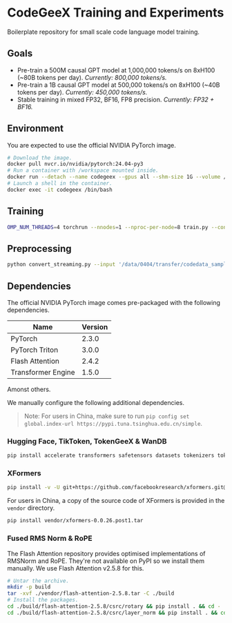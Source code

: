 # CodeGeeX Training and Experiments

Boilerplate repository for small scale code language model training.

## Goals

- Pre-train a 500M causal GPT model at 1,000,000 tokens/s on 8xH100 (~80B tokens per day). *Currently: 800,000 tokens/s.*
- Pre-train a 1B causal GPT model at 500,000 tokens/s on 8xH100 (~40B tokens per day). *Currently: 450,000 tokens/s.*
- Stable training in mixed FP32, BF16, FP8 precision. *Currently: FP32 + BF16.*

## Environment

You are expected to use the official NVIDIA PyTorch image.

```bash
# Download the image.
docker pull nvcr.io/nvidia/pytorch:24.04-py3
# Run a container with /workspace mounted inside.
docker run --detach --name codegeex --gpus all --shm-size 1G --volume /workspace:/workspace:rw nvcr.io/nvidia/pytorch:24.04-py3 tail -f /dev/null
# Launch a shell in the container.
docker exec -it codegeex /bin/bash
```

## Training

```bash
OMP_NUM_THREADS=4 torchrun --nnodes=1 --nproc-per-node=8 train.py --config emma.Emma700M --compile
```

## Preprocessing

```bash
python convert_streaming.py --input '/data/0404/transfer/codedata_sampled_infilling_0331/**/*.jsonl' --output '/data/workspace/luojiesi/datasets/mds/codegeex'
```

## Dependencies

The official NVIDIA PyTorch image comes pre-packaged with the following dependencies.

| Name               | Version |
| ------------------ | ------- |
| PyTorch            | 2.3.0   |
| PyTorch Triton     | 3.0.0   |
| Flash Attention    | 2.4.2   |
| Transformer Engine | 1.5.0   |

Amonst others.

We manually configure the following additional dependencies.

> Note: For users in China, make sure to run `pip config set global.index-url https://pypi.tuna.tsinghua.edu.cn/simple`.

### Hugging Face, TikToken, TokenGeeX & WanDB

```bash
pip install accelerate transformers safetensors datasets tokenizers tokengeex tiktoken wandb
```

### XFormers

```bash
pip install -v -U git+https://github.com/facebookresearch/xformers.git@main#egg=xformers
```

For users in China, a copy of the source code of XFormers is provided in the `vendor` directory.

```bash
pip install vendor/xformers-0.0.26.post1.tar
```

### Fused RMS Norm & RoPE

The Flash Attention repository provides optimised implementations of RMSNorm and RoPE. They're not available on PyPI so we install them manually. We use Flash Attention v2.5.8 for this.

```bash
# Untar the archive.
mkdir -p build
tar -xvf ./vendor/flash-attention-2.5.8.tar -C ./build
# Install the packages.
cd ./build/flash-attention-2.5.8/csrc/rotary && pip install . && cd -
cd ./build/flash-attention-2.5.8/csrc/layer_norm && pip install . && cd -
```
